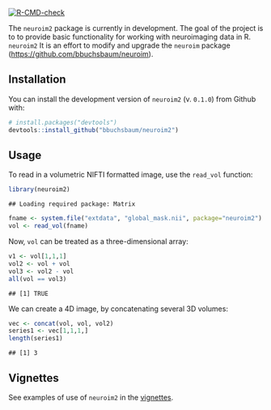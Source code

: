 <!-- badges: start -->

[![R-CMD-check](https://github.com/bbuchsbaum/neuroim2/actions/workflows/R-CMD-check.yaml/badge.svg)](https://github.com/bbuchsbaum/neuroim2/actions/workflows/R-CMD-check.yaml)
<!-- badges: end -->

The `neuroim2` package is currently in development. The goal of the
project is to to provide basic functionality for working with
neuroimaging data in R. `neuroim2` It is an effort to modify and upgrade
the `neuroim` package (<https://github.com/bbuchsbaum/neuroim>).

## Installation

You can install the development version of `neuroim2` (v. `0.1.0`) from
Github with:

``` r
# install.packages("devtools")
devtools::install_github("bbuchsbaum/neuroim2")
```

## Usage

To read in a volumetric NIFTI formatted image, use the `read_vol`
function:

``` r
library(neuroim2)
```

    ## Loading required package: Matrix

``` r
fname <- system.file("extdata", "global_mask.nii", package="neuroim2")
vol <- read_vol(fname)
```

Now, `vol` can be treated as a three-dimensional array:

``` r
v1 <- vol[1,1,1]
vol2 <- vol + vol
vol3 <- vol2 - vol
all(vol == vol3)
```

    ## [1] TRUE

We can create a 4D image, by concatenating several 3D volumes:

``` r
vec <- concat(vol, vol, vol2)
series1 <- vec[1,1,1,]
length(series1)
```

    ## [1] 3

## Vignettes

See examples of use of `neuroim2` in the
[vignettes](https://bbuchsbaum.github.io/neuroim2/articles/index.html).
